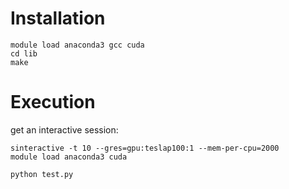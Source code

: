 # Installation

```
module load anaconda3 gcc cuda
cd lib
make
```


# Execution

get an interactive session:

```
sinteractive -t 10 --gres=gpu:teslap100:1 --mem-per-cpu=2000
module load anaconda3 cuda

python test.py
```
